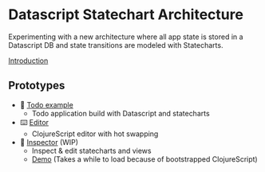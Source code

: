 # Datascript Statechart Architecture

Experimenting with a new architecture where all app state is stored in a Datascript DB 
and state transitions are modeled 
with Statecharts.

[Introduction](https://twitter.com/paulsonnentag/status/1525398759949185025)

## Prototypes 

- 📄 [Todo example](prototypes/todo-example)
  - Todo application build with Datascript and statecharts
- ⌨️ [Editor](prototypes/editor)
  - ClojureScript editor with hot swapping
- 🧐 [Inspector](prototypes/inspector) (WIP)
  - Inspect & edit statecharts and views
  - [Demo](http://datascript-statechart-app.surge.sh/) (Takes a while to load because of bootstrapped ClojureScript)
